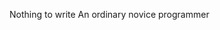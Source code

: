 Nothing to write
An ordinary novice programmer

<!---
Fillh4z3/Fillh4z3 is a ✨ special ✨ repository because its `README.md` (this file) appears on your GitHub profile.
You can click the Preview link to take a look at your changes.
--->
